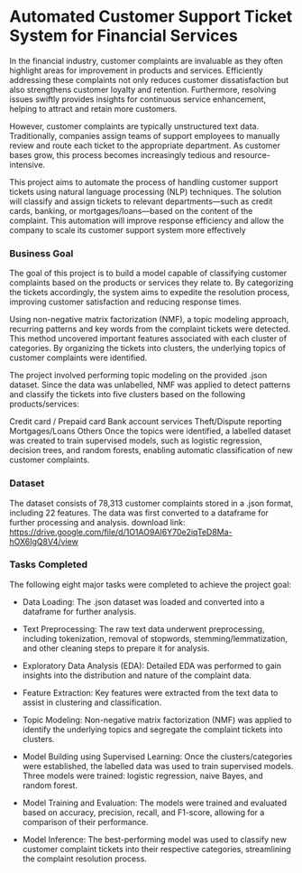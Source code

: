 # Automated Customer Support Ticket System for Financial Services

In the financial industry, customer complaints are invaluable as they often highlight areas for improvement in products and services. Efficiently addressing these complaints not only reduces customer dissatisfaction but also strengthens customer loyalty and retention. Furthermore, resolving issues swiftly provides insights for continuous service enhancement, helping to attract and retain more customers.

However, customer complaints are typically unstructured text data. Traditionally, companies assign teams of support employees to manually review and route each ticket to the appropriate department. As customer bases grow, this process becomes increasingly tedious and resource-intensive.

This project aims to automate the process of handling customer support tickets using natural language processing (NLP) techniques. The solution will classify and assign tickets to relevant departments—such as credit cards, banking, or mortgages/loans—based on the content of the complaint. This automation will improve response efficiency and allow the company to scale its customer support system more effectively

### Business Goal
The goal of this project is to build a model capable of classifying customer complaints based on the products or services they relate to. By categorizing the tickets accordingly, the system aims to expedite the resolution process, improving customer satisfaction and reducing response times.

Using non-negative matrix factorization (NMF), a topic modeling approach, recurring patterns and key words from the complaint tickets were detected. This method uncovered important features associated with each cluster of categories. By organizing the tickets into clusters, the underlying topics of customer complaints were identified.

The project involved performing topic modeling on the provided .json dataset. Since the data was unlabelled, NMF was applied to detect patterns and classify the tickets into five clusters based on the following products/services:

Credit card / Prepaid card
Bank account services
Theft/Dispute reporting
Mortgages/Loans
Others
Once the topics were identified, a labelled dataset was created to train supervised models, such as logistic regression, decision trees, and random forests, enabling automatic classification of new customer complaints.

### Dataset
The dataset consists of 78,313 customer complaints stored in a .json format, including 22 features. The data was first converted to a dataframe for further processing and analysis. download link: https://drive.google.com/file/d/1O1AO9AI6Y70e2iqTeD8Ma-hOX6IgQ8V4/view

### Tasks Completed
The following eight major tasks were completed to achieve the project goal:

- Data Loading: The .json dataset was loaded and converted into a dataframe for further analysis.

- Text Preprocessing: The raw text data underwent preprocessing, including tokenization, removal of stopwords, stemming/lemmatization, and other cleaning steps to prepare it for analysis.

- Exploratory Data Analysis (EDA): Detailed EDA was performed to gain insights into the distribution and nature of the complaint data.

- Feature Extraction: Key features were extracted from the text data to assist in clustering and classification.

- Topic Modeling: Non-negative matrix factorization (NMF) was applied to identify the underlying topics and segregate the complaint tickets into clusters.

- Model Building using Supervised Learning: Once the clusters/categories were established, the labelled data was used to train supervised models. Three models were trained: logistic regression, naive Bayes, and random forest.

- Model Training and Evaluation: The models were trained and evaluated based on accuracy, precision, recall, and F1-score, allowing for a comparison of their performance.

- Model Inference: The best-performing model was used to classify new customer complaint tickets into their respective categories, streamlining the complaint resolution process.
